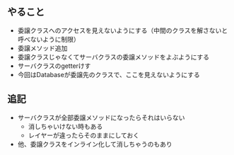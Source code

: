 ## やること
- 委譲クラスへのアクセスを見えないようにする（中間のクラスを解さないと呼べないように制限）
- 委譲メソッド追加
- 委譲クラスじゃなくてサーバクラスの委譲メソッドをよぶようにする
- サーバクラスのgetterけす
- 今回はDatabaseが委譲先のクラスで、ここを見えないようにする

## 追記
- サーバクラスが全部委譲メソッドになったらそれはいらない
  - 消しちゃいけない時もある
  - レイヤーが違ったらそのままにしておく
- 他、委譲クラスをインライン化して消しちゃうのもあり